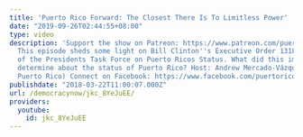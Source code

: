 ```yaml
---
title: 'Puerto Rico Forward: The Closest There Is To Limitless Power'
date: "2019-09-26T02:44:55+08:00"
type: video
description: 'Support the show on Patreon: https://www.patreon.com/puertoricoforward
  This episode sheds some light on Bill Clinton''s Executive Order 13183: Establishment
  of the Presidents Task Force on Puerto Ricos Status. What did this important document
  determine about the status of Puerto Rico? Host: Andrew Mercado-Vázquez (San Juan,
  Puerto Rico) Connect on Facebook: https://www.facebook.com/puertoricoforward'
publishdate: "2018-03-22T11:00:07.000Z"
url: /democracynow/jkc_8YeJuEE/
providers:
  youtube:
    id: jkc_8YeJuEE
---
```

